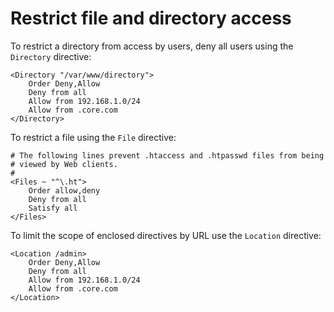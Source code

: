 # Restrict file and directory access

To restrict a directory from access by users, deny all users using the `Directory` directive:

    <Directory "/var/www/directory">
        Order Deny,Allow
        Deny from all
        Allow from 192.168.1.0/24
        Allow from .core.com
    </Directory>

To restrict a file using the `File` directive:

    # The following lines prevent .htaccess and .htpasswd files from being 
    # viewed by Web clients. 
    #
    <Files ~ "^\.ht">
        Order allow,deny
        Deny from all
        Satisfy all
    </Files>

To limit the scope of enclosed directives by URL use the `Location` directive:

    <Location /admin>
        Order Deny,Allow
        Deny from all
        Allow from 192.168.1.0/24
        Allow from .core.com
    </Location>

